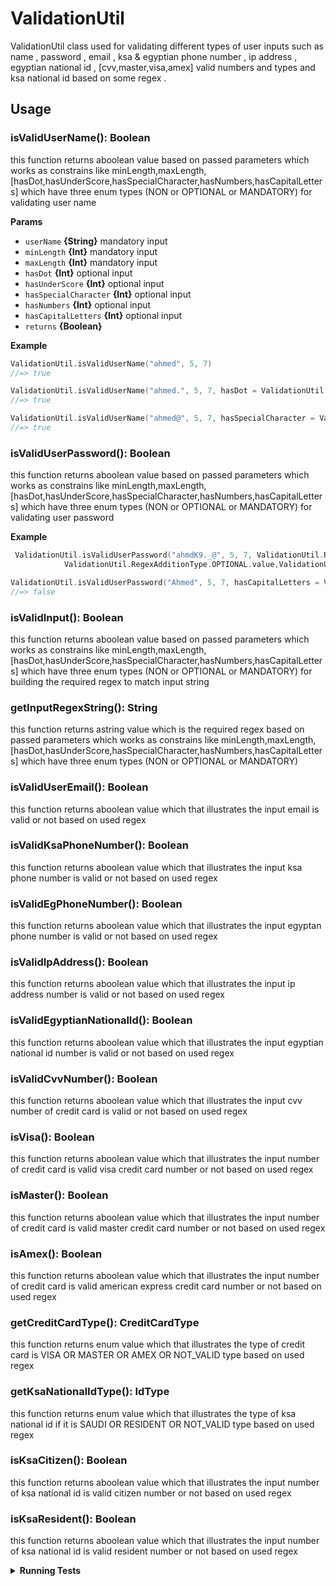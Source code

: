 # ValidationUtil

 ValidationUtil class used for validating different types of user inputs such as name , password , email , ksa & egyptian phone number , ip address , egyptian national id ,
 [cvv,master,visa,amex] valid numbers and types and ksa national id based on some regex .

## Usage

### isValidUserName(): Boolean
 this function returns aboolean value based on passed parameters which works as constrains like minLength,maxLength,[hasDot,hasUnderScore,hasSpecialCharacter,hasNumbers,hasCapitalLetters] which have three enum types (NON or OPTIONAL or MANDATORY) for validating user name 
 
 
**Params**

* `userName` **{String}** mandatory input
* `minLength` **{Int}** mandatory input
* `maxLength` **{Int}** mandatory input
* `hasDot` **{Int}** optional input
* `hasUnderScore` **{Int}** optional input
* `hasSpecialCharacter` **{Int}** optional input
* `hasNumbers` **{Int}** optional input
* `hasCapitalLetters` **{Int}** optional input
* `returns` **{Boolean}**

**Example**

```kt
ValidationUtil.isValidUserName("ahmed", 5, 7)
//=> true

ValidationUtil.isValidUserName("ahmed.", 5, 7, hasDot = ValidationUtil.RegexAdditionType.MANDATORY.value)
//=> true

ValidationUtil.isValidUserName("ahmed@", 5, 7, hasSpecialCharacter = ValidationUtil.RegexAdditionType.MANDATORY.value)
//=> true
```

### isValidUserPassword(): Boolean
 this function returns aboolean value based on passed parameters which works as constrains like minLength,maxLength,[hasDot,hasUnderScore,hasSpecialCharacter,hasNumbers,hasCapitalLetters] which have three enum types (NON or OPTIONAL or MANDATORY) for validating user password 
 
 **Example**

```kt
 ValidationUtil.isValidUserPassword("ahmdK9._@", 5, 7, ValidationUtil.RegexAdditionType.OPTIONAL.value,
            ValidationUtil.RegexAdditionType.OPTIONAL.value,ValidationUtil.RegexAdditionType.OPTIONAL.value,ValidationUtil.RegexAdditionType.OPTIONAL.value,ValidationUtil.RegexAdditionType.OPTIONAL.value)//=> true

ValidationUtil.isValidUserPassword("Ahmed", 5, 7, hasCapitalLetters = ValidationUtil.RegexAdditionType.NON.value)
//=> false
```
 
 ### isValidInput(): Boolean
 this function returns aboolean value based on passed parameters which works as constrains like minLength,maxLength,[hasDot,hasUnderScore,hasSpecialCharacter,hasNumbers,hasCapitalLetters] which have three enum types (NON or OPTIONAL or MANDATORY) for building the required regex to match input string 
 
  ### getInputRegexString(): String
 this function returns astring value which is the required regex based on passed parameters which works as constrains like minLength,maxLength,[hasDot,hasUnderScore,hasSpecialCharacter,hasNumbers,hasCapitalLetters] which have three enum types (NON or OPTIONAL or MANDATORY) 
 
  ### isValidUserEmail(): Boolean
 this function returns aboolean value which that illustrates the input email is valid or not based on used regex
 
  ### isValidKsaPhoneNumber(): Boolean
 this function returns aboolean value which that illustrates the input ksa phone number is valid or not based on used regex
 
  ### isValidEgPhoneNumber(): Boolean
 this function returns aboolean value which that illustrates the input egyptan phone number is valid or not based on used regex
 
   ### isValidIpAddress(): Boolean
 this function returns aboolean value which that illustrates the input ip address number is valid or not based on used regex
 
   ### isValidEgyptianNationalId(): Boolean
 this function returns aboolean value which that illustrates the input egyptian national id number is valid or not based on used regex
 
   ### isValidCvvNumber(): Boolean
 this function returns aboolean value which that illustrates the input cvv number of credit card is valid or not based on used regex
 
   ### isVisa(): Boolean
 this function returns aboolean value which that illustrates the input  number of credit card is valid visa credit card number or not based on used regex
 
   ### isMaster(): Boolean
 this function returns aboolean value which that illustrates the input  number of credit card is valid master credit card number or not based on used regex
 
   ### isAmex(): Boolean
 this function returns aboolean value which that illustrates the input  number of credit card is valid american express credit card number or not based on used regex
 
 ### getCreditCardType(): CreditCardType
 this function returns enum value which that illustrates the type of credit card is VISA OR MASTER OR AMEX OR NOT_VALID type  based on used regex
 
### getKsaNationalIdType(): IdType
 this function returns enum value which that illustrates the type of ksa national id if it is SAUDI OR RESIDENT OR NOT_VALID type  based on used regex
 
  
 ### isKsaCitizen(): Boolean
 this function returns aboolean value which that illustrates the input  number of ksa national id is valid citizen number or not based on used regex
 
  ### isKsaResident(): Boolean
 this function returns aboolean value which that illustrates the input  number of ksa national id is valid resident number or not based on used regex
 
<details>
<summary><strong>Running Tests</strong></summary>

Running and reviewing unit tests is a great way to get familiarized with this class and its methods. You can find [ValidationUtilTest.kt](ValidationUtilTest.kt)
 which contains all valid and invalid test cases for every function

</details>

